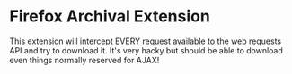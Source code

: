 # Firefox Archival Extension

This extension will intercept EVERY request available to the web requests API and try to download it. It's very hacky but should be able to download even things normally reserved for AJAX!
